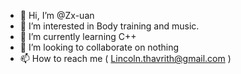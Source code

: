 - 👋 Hi, I’m @Zx-uan
- 👀 I’m interested in Body training and music.
- 🌱 I’m currently learning C++
- 💞️ I’m looking to collaborate on nothing
- 📫 How to reach me ( Lincoln.thavrith@gmail.com )
